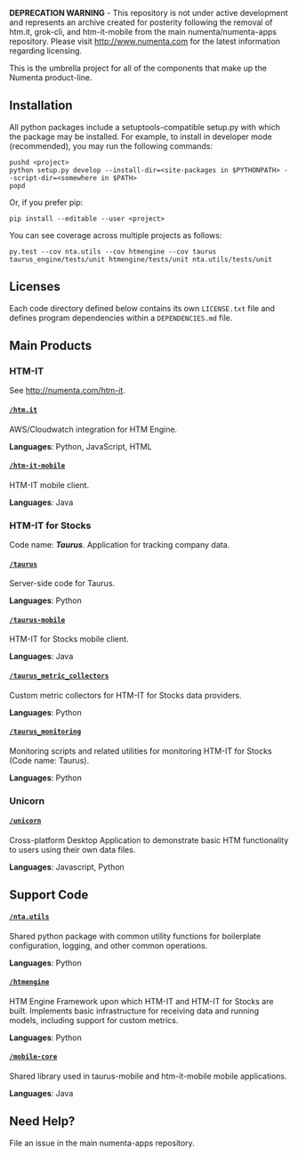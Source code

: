 **DEPRECATION WARNING** - This repository is not under active development
and represents an archive created for posterity following the removal of
htm.it, grok-cli, and htm-it-mobile from the main numenta/numenta-apps
repository.  Please visit http://www.numenta.com for the latest information
regarding licensing.

This is the umbrella project for all of the components that make up the
Numenta product-line.


## Installation

All python packages include a setuptools-compatible
setup.py with which the package may be installed.  For example, to install
in developer mode (recommended), you may run the following commands:

    pushd <project>
    python setup.py develop --install-dir=<site-packages in $PYTHONPATH> --script-dir=<somewhere in $PATH>
    popd

Or, if you prefer pip:

    pip install --editable --user <project>

You can see coverage across multiple projects as follows:

    py.test --cov nta.utils --cov htmengine --cov taurus taurus_engine/tests/unit htmengine/tests/unit nta.utils/tests/unit


## Licenses

Each code directory defined below contains its own `LICENSE.txt` file and
defines program dependencies within a `DEPENDENCIES.md` file.


## Main Products


### HTM-IT

See http://numenta.com/htm-it.

#### [`/htm.it`](htm.it)

AWS/Cloudwatch integration for HTM Engine.

**Languages**: Python, JavaScript, HTML

#### [`/htm-it-mobile`](htm-it-mobile)

HTM-IT mobile client.

**Languages**: Java


### HTM-IT for Stocks

Code name: _**Taurus**_. Application for tracking company data.

#### [`/taurus`](taurus)

Server-side code for Taurus.

**Languages**: Python

#### [`/taurus-mobile`](taurus-mobile)

HTM-IT for Stocks mobile client.

**Languages**: Java

#### [`/taurus_metric_collectors`](taurus.metric_collectors)

Custom metric collectors for HTM-IT for Stocks data providers.

**Languages**: Python

#### [`/taurus_monitoring`](taurus_monitoring)

Monitoring scripts and related utilities for monitoring HTM-IT for Stocks
(Code name: Taurus).

**Languages**: Python


### Unicorn

#### [`/unicorn`](unicorn)

Cross-platform Desktop Application to demonstrate basic HTM functionality
to users using their own data files.

**Languages**: Javascript, Python



## Support Code


#### [`/nta.utils`](nta.utils)

Shared python package with common utility functions for boilerplate
configuration, logging, and other common operations.

**Languages**: Python

#### [`/htmengine`](htmengine)

HTM Engine Framework upon which HTM-IT and HTM-IT for Stocks are built.
Implements basic infrastructure for receiving data and running models, including
support for custom metrics.

**Languages**: Python

#### [`/mobile-core`](mobile-core)

Shared library used in taurus-mobile and htm-it-mobile mobile applications.

**Languages**: Java

## Need Help?
File an issue in the main numenta-apps repository.
